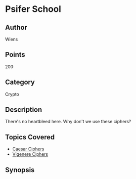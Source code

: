 # Psifer School
## Author
Wiens
## Points
200
## Category
Crypto
## Description
There's no heartbleed here. Why don't we use these ciphers?
## Topics Covered

- [Caesar Ciphers](/cryptography/what-is-caesar-cipher-rot-13/)
- [Vigenere Ciphers](/cryptography/what-is-a-vigenere-cipher/)
## Synopsis

